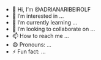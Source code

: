 - 👋 Hi, I’m @ADRIANARIBEIROLF
- 👀 I’m interested in ...
- 🌱 I’m currently learning ...
- 💞️ I’m looking to collaborate on ...
- 📫 How to reach me ...
- 😄 Pronouns: ...
- ⚡ Fun fact: ...

<!---
ADRIANARIBEIROLF/ADRIANARIBEIROLF is a ✨ special ✨ repository because its `README.md` (this file) appears on your GitHub profile.
You can click the Preview link to take a look at your changes.
--->
